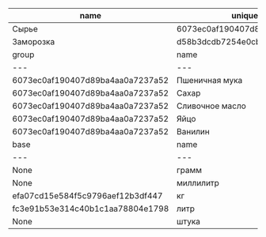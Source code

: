 | name | unique_code |
| --- | --- |
| Сырье | 6073ec0af190407d89ba4aa0a7237a52 |
| Заморозка | d58b3dcdb7254e0cb924071239bdedb0 |
| group | name | range | unique_code |
| --- | --- | --- | --- |
| 6073ec0af190407d89ba4aa0a7237a52 | Пшеничная мука | 015d68d91d074c109707985eb7da61f5 | 996d9b0aff2d48d8bf44d79af6aa2807 |
| 6073ec0af190407d89ba4aa0a7237a52 | Сахар | 015d68d91d074c109707985eb7da61f5 | 4d127eec468c46a898a0e04253d6b69f |
| 6073ec0af190407d89ba4aa0a7237a52 | Сливочное масло | 015d68d91d074c109707985eb7da61f5 | a5236f96dee74034b2cfc0a4f2ab7996 |
| 6073ec0af190407d89ba4aa0a7237a52 | Яйцо | 6e3c896d1ebc423eaa34a0fa417be4f0 | ddc2cb4b1e12491dbe2b4577bd4e9529 |
| 6073ec0af190407d89ba4aa0a7237a52 | Ванилин | 015d68d91d074c109707985eb7da61f5 | cd8308cd8838425a938c0ecd7449682e |
| base | name | unique_code | value |
| --- | --- | --- | --- |
| None | грамм | efa07cd15e584f5c9796aef12b3df447 | 1 |
| None | миллилитр | fc3e91b53e314c40b1c1aa78804e1798 | 1 |
| efa07cd15e584f5c9796aef12b3df447 | кг | 015d68d91d074c109707985eb7da61f5 | 1000 |
| fc3e91b53e314c40b1c1aa78804e1798 | литр | 0647f0e198df48bc9a0d007984e8c46a | 1000 |
| None | штука | 6e3c896d1ebc423eaa34a0fa417be4f0 | 1 |
